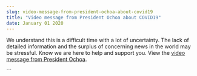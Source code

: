 ```yaml
---
slug: video-message-from-president-ochoa-about-covid19
title: "Video message from President Ochoa about COVID19"
date: January 01 2020
---
```


 
<p>
  We understand this is a difficult time with a lot of uncertainty. The lack of
  detailed information and the surplus of concerning news in the world may be
  stressful. Know we are here to help and support you. View the
  <a href="https://youtu.be/ljEBx4QuL-o">video message from President Ochoa</a>.
</p>
```
